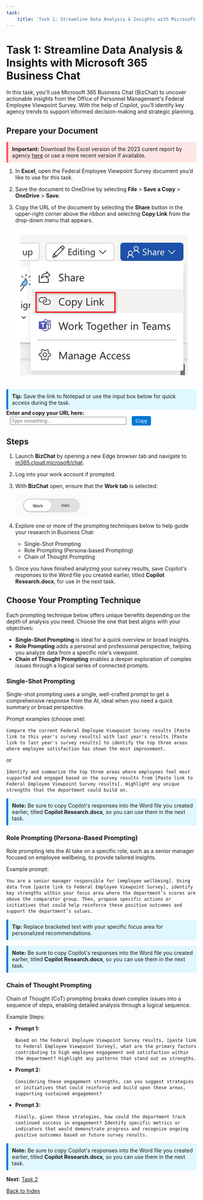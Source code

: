 ```yaml
---
task:
    title: 'Task 1: Streamline Data Analysis & Insights with Microsoft 365 Business Chat'
---
```


# Task 1: Streamline Data Analysis & Insights with Microsoft 365 Business Chat

In this task, you'll use Microsoft 365 Business Chat (BizChat) to uncover actionable insights from the Office of Personnel Management's Federal Employee Viewpoint Survey. With the help of Copilot, you’ll identify key agency trends to support informed decision-making and strategic planning.

## Prepare your Document

<div style="background-color: #ffe6e6; padding: 10px; border-left: 5px solid #ff5c5c; margin-top: 15px;"> 
    <strong>Important:</strong> Download the Excel version of the 2023 curent report by agency
    <a href="https://www.opm.gov/fevs/reports/data-reports/" target="_blank">here</a> 
    or use a more recent version if available.
</div>

1. In **Excel**, open the Federal Employee Viewpoint Survey document you’d like to use for this task.

1. Save the document to OneDrive by selecting **File** > **Save a Copy** > **OneDrive** > **Save**.

1. Copy the URL of the document by selecting the **Share** button in the upper-right corner above the ribbon and selecting **Copy Link** from the drop-down menu that appears.

    ![Screenshot showing the Share menu and the Copy Link option highlighted.](../Media/share-menu-with-copy-link.png)
    
<div style="background-color: #e0f7ff; padding: 10px; border-left: 5px solid #0078D4;"> <strong>Tip:</strong> Save the link to Notepad or use the input box below for quick access during the task. </div>
<label for="inputBox" style="font-weight: bold;">Enter and copy your URL here:</label>
<input type="text" id="inputBox" placeholder="Type something..." style="margin-left: 10px; width: 300px;" />
<button onclick="copyText()" style="margin-left: 10px; padding: 5px 10px; background-color: #0078D4; color: white; border: none; border-radius: 4px; cursor: pointer;">
    Copy
</button>
<p id="statusMessage" style="margin-top: 10px; color: #0078D4;"></p>

<script>
    function copyText() {
        const textBox = document.getElementById("inputBox");
        textBox.select();
        textBox.setSelectionRange(0, 99999); // For mobile devices
        navigator.clipboard.writeText(textBox.value)
            .then(() => {
                document.getElementById("statusMessage").innerText = "Text copied to clipboard!";
            })
            .catch(err => {
                document.getElementById("statusMessage").innerText = "Failed to copy text.";
            });
    }
</script>

## Steps

1. Launch **BizChat** by opening a new Edge browser tab and navigate to <a href="https://m365.cloud.microsoft/chat" target="_blank">m365.cloud.microsoft/chat</a>.

1. Log into your work account if prompted.

1. With **BizChat** open, ensure that the **Work tab** is selected:

    ![Screenshot showing web tab in BizChat.](../Media/work-tab.png)

1. Explore one or more of the prompting techniques below to help guide your research in Business Chat:

    - Single-Shot Prompting
    - Role Prompting (Persona-based Prompting)
    - Chain of Thought Prompting

1. Once you have finished analyzing your survey results, save Copilot's responses to the Word file you created earlier, titled **Copilot Research.docx**, for use in the next task.

## Choose Your Prompting Technique

Each prompting technique below offers unique benefits depending on the depth of analysis you need. Choose the one that best aligns with your objectives:

- **Single-Shot Prompting** is ideal for a quick overview or broad insights.
- **Role Prompting** adds a personal and professional perspective, helping you analyze data from a specific role's viewpoint.
- **Chain of Thought Prompting** enables a deeper exploration of complex issues through a logical series of connected prompts.

### Single-Shot Prompting

Single-shot prompting uses a single, well-crafted prompt to get a comprehensive response from the AI, ideal when you need a quick summary or broad perspective.

Prompt examples (choose one):

```text
Compare the current Federal Employee Viewpoint Survey results [Paste link to this year's survey results] with last year's results [Paste link to last year's survey results] to identify the top three areas where employee satisfaction has shown the most improvement. 
```
or

```text
Identify and summarize the top three areas where employees feel most supported and engaged based on the survey results from [Paste link to Federal Employee Viewpoint Survey results]. Highlight any unique strengths that the department could build on.
```

<div style="background-color: #e0f7ff; padding: 10px; border-left: 5px solid #0078D4; margin-top: 15px; margin-bottom: 15px;">
    <strong>Note:</strong> Be sure to copy Copilot's responses into the Word file you created earlier, titled <strong>Copilot Research.docx</strong>, so you can use them in the next task.
</div>

### Role Prompting (Persona-Based Prompting)

Role prompting lets the AI take on a specific role, such as a senior manager focused on employee wellbeing, to provide tailored insights.

Example prompt:

```text
You are a senior manager responsible for [employee wellbeing]. Using data from [paste link to Federal Employee Viewpoint Survey], identify key strengths within your focus area where the department’s scores are above the comparator group. Then, propose specific actions or initiatives that could help reinforce these positive outcomes and support the department’s values.
```

<div style="background-color: #e0f7ff; padding: 10px; border-left: 5px solid #0078D4; margin-top: 15px; margin-bottom: 15px;"> 
    <strong>Tip:</strong> Replace bracketed text with your specific focus area for personalized recommendations.
</div>

<div style="background-color: #e0f7ff; padding: 10px; border-left: 5px solid #0078D4; margin-top: 15px; margin-bottom: 15px;">
    <strong>Note:</strong> Be sure to copy Copilot's responses into the Word file you created earlier, titled 
    <strong>Copilot Research.docx</strong>, so you can use them in the next task.
</div>

### Chain of Thought Prompting

Chain of Thought (CoT) prompting breaks down complex issues into a sequence of steps, enabling detailed analysis through a logical sequence.

Example Steps:

- **Prompt 1:**

    ```text
   Based on the Federal Employee Viewpoint Survey results, [paste link to Federal Employee Viewpoint Survey], what are the primary factors contributing to high employee engagement and satisfaction within the department? Highlight any patterns that stand out as strengths.

    ```

- **Prompt 2:**

    ```text
    Considering these engagement strengths, can you suggest strategies or initiatives that could reinforce and build upon these areas, supporting sustained engagement?
    ```

- **Prompt 3:**

    ```text
    Finally, given these strategies, how could the department track continued success in engagement? Identify specific metrics or indicators that would demonstrate progress and recognize ongoing positive outcomes based on future survey results.
    ```

<div style="background-color: #e0f7ff; padding: 10px; border-left: 5px solid #0078D4; margin-top: 15px; margin-bottom: 15px;">
    <strong>Note:</strong> Be sure to copy Copilot's responses into the Word file you created earlier, titled <strong>Copilot Research.docx</strong>, so you can use them in the next task.
</div>


**Next**: [Task 2](https://microsoftlearning.github.io/Microsoft-365-Copilot-Immersion-Experience/Instructions/Labs/PubSec/Task_2.html)

[Back to Index](https://microsoftlearning.github.io/Microsoft-365-Copilot-Immersion-Experience/)

